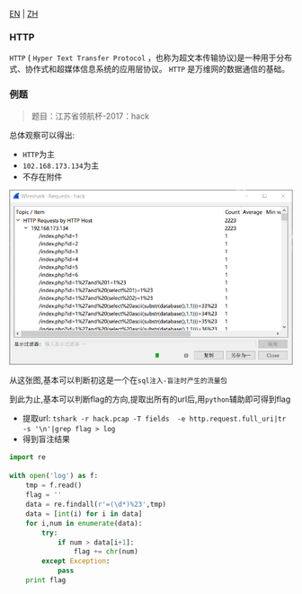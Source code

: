 [EN](./HTTP.md) | [ZH](./HTTP-zh.md)
### HTTP

`HTTP` ( `Hyper Text Transfer Protocol` ，也称为超文本传输协议)是一种用于分布式、协作式和超媒体信息系统的应用层协议。 `HTTP` 是万维网的数据通信的基础。

### 例题

> 题目：江苏省领航杯-2017：hack

总体观察可以得出:

- `HTTP`为主
- `102.168.173.134`为主
- 不存在附件

![linghang_hack](./figure/linghang_hack.png)

从这张图,基本可以判断初这是一个在`sql注入-盲注时产生的流量包`

到此为止,基本可以判断flag的方向,提取出所有的url后,用`python`辅助即可得到flag

- 提取url: `tshark -r hack.pcap -T fields  -e http.request.full_uri|tr -s '\n'|grep flag > log`
- 得到盲注结果

```python
import re

with open('log') as f:
    tmp = f.read()
    flag = ''
    data = re.findall(r'=(\d*)%23',tmp)
    data = [int(i) for i in data]
    for i,num in enumerate(data):
        try:
            if num > data[i+1]:
                flag += chr(num)
        except Exception:
            pass
    print flag
```